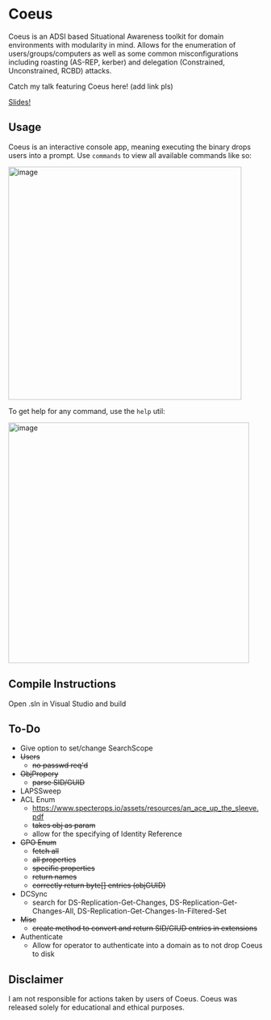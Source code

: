 # Coeus

Coeus is an ADSI based Situational Awareness toolkit for domain environments with modularity in mind. Allows for the enumeration of users/groups/computers as well as some common misconfigurations including roasting (AS-REP, kerber) and delegation (Constrained, Unconstrained, RCBD) attacks.

Catch my talk featuring Coeus here! (add link pls)

[Slides!](https://github.com/Gr1mmie/Presentations/blob/main/DC615/Domain%20ADventuring%20w_%20ADSI.pdf)

## Usage
Coeus is an interactive console app, meaning executing the binary drops users into a prompt. Use `commands` to view all available commands like so: 

<img width="462" alt="image" src="https://user-images.githubusercontent.com/57014148/157974861-909690a0-f8c8-470e-929a-6d1149a1ecdf.png">

To get help for any command, use the `help` util:

<img width="477" alt="image" src="https://user-images.githubusercontent.com/57014148/157975611-fee2850d-694c-438b-af68-d7f984d61507.png">


## Compile Instructions
Open .sln in Visual Studio and build

## To-Do
* Give option to set/change SearchScope 
* ~~Users~~
  * ~~no passwd req'd~~ 
* ~~ObjPropery~~
  * ~~parse SID/GUID~~
* LAPSSweep
* ACL Enum
  * https://www.specterops.io/assets/resources/an_ace_up_the_sleeve.pdf 
  * ~~takes obj as param~~
  * allow for the specifying of Identity Reference 
* ~~GPO Enum~~
  * ~~fetch all~~
  * ~~all properties~~
  * ~~specific properties~~
  * ~~return names~~
  * ~~correctly return byte[] entries (objGUID)~~
* DCSync
  * search for DS-Replication-Get-Changes, DS-Replication-Get-Changes-All, DS-Replication-Get-Changes-In-Filtered-Set  
* ~~Misc~~
  * ~~create method to convert and return SID/GIUD entries in extensions~~ 
* Authenticate
  * Allow for operator to authenticate into a domain as to not drop Coeus to disk  

## Disclaimer
I am not responsible for actions taken by users of Coeus. Coeus was released solely for educational and ethical purposes.
